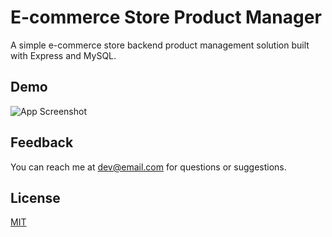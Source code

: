 
# E-commerce Store Product Manager

A simple e-commerce store backend product management solution built with Express and MySQL.
## Demo

![App Screenshot](https://i.ibb.co/KyQJPY2/preview.gif)
## Feedback

You can reach me at dev@email.com for questions or suggestions. 


## License

[MIT](https://choosealicense.com/licenses/mit/)

